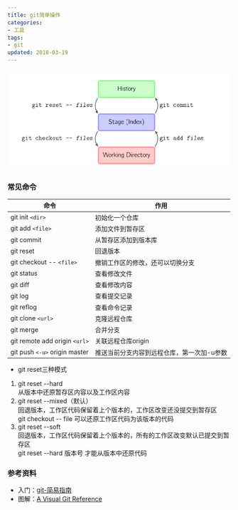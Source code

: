 ```yaml
---
title: git简单操作
categories:
- 工具
tags:
- git
updated: 2018-03-19
---
```



![](/assets/blog_images/git工作模式总图.png)

### 常见命令

|命令|作用|
|----|----|
|git init `<dir>`|初始化一个仓库|
|git add `<file>`|添加文件到暂存区|
|git commit|从暂存区添加到版本库|
|git reset|回退版本|
|git checkout -- `<file>`| 撤销工作区的修改，还可以切换分支|
|git status |查看修改文件|
|git diff|查看修改内容|
|git log|查看提交记录|
|git reflog |查看命令记录|
|git clone `<url>`|克隆远程仓库|
|git merge|合并分支|
|git remote add origin `<url>`|关联远程仓库origin|
|git push `<-u>` origin master|推送当前分支内容到远程仓库，第一次加-u参数|


- git reset三种模式
1. git reset --hard<br>
从版本中还原暂存区内容以及工作区内容
2. git reset --mixed（默认）<br>
回退版本，工作区代码保留着上个版本的，工作区改变还没提交到暂存区<br>
git checkout -- file 可以还原工作区代码为该版本的代码 
3. git reset --soft<br>
回退版本，工作区代码保留着上个版本的，所有的工作区改变默认已提交到暂存区<br>
git reset --hard 版本号 才能从版本中还原代码

### 参考资料
+ 入门：[git-简易指南](http://rogerdudler.github.io/git-guide/index.zh.html)
+ 图解：[A Visual Git Reference](http://marklodato.github.io/visual-git-guide/index-en.html)



